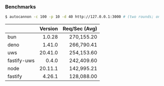 ### Benchmarks

```sh
$ autocannon -c 100 -p 10 -d 40 http://127.0.0.1:3000 # (two rounds; one to warm-up, one to measure)
```

|             | Version | Req/Sec (Avg) |
| :---------- | ------: | ------------: |
| bun         |  1.0.28 |    270,155.20 |
| deno        |  1.41.0 |    266,790.41 |
| uws         | 20.41.0 |    254,153.60 |
| fastify-uws |   0.4.0 |    242,409.60 |
| node        | 20.11.1 |    142,995.21 |
| fastify     |  4.26.1 |    128,088.00 |
